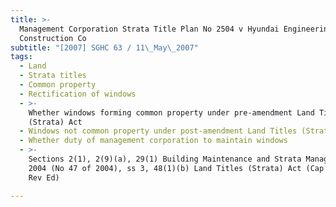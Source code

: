 ```yaml
---
title: >-
  Management Corporation Strata Title Plan No 2504 v Hyundai Engineering &
  Construction Co
subtitle: "[2007] SGHC 63 / 11\_May\_2007"
tags:
  - Land
  - Strata titles
  - Common property
  - Rectification of windows
  - >-
    Whether windows forming common property under pre-amendment Land Titles
    (Strata) Act
  - Windows not common property under post-amendment Land Titles (Strata) Act
  - Whether duty of management corporation to maintain windows
  - >-
    Sections 2(1), 2(9)(a), 29(1) Building Maintenance and Strata Management Act
    2004 (No 47 of 2004), ss 3, 48(1)(b) Land Titles (Strata) Act (Cap 158, 1999
    Rev Ed)

---
```



